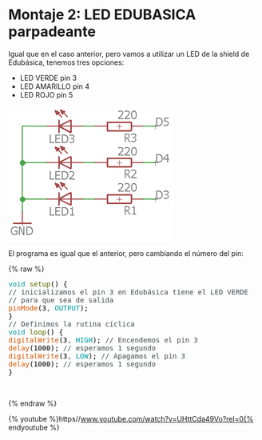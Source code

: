 
# Montaje 2: LED EDUBASICA parpadeante

Igual que en el caso anterior, pero vamos a utilizar un LED de la shield de Edubásica, tenemos tres opciones:

- LED VERDE pin 3
- LED AMARILLO pin 4
- LED ROJO pin 5

![](img/m2img0.png)

El programa es igual que el anterior, pero cambiando el número del pin:

{% raw %}

<pre>
<font color="#00979c">void</font> <font color="#5e6d03">setup</font><font color="#000000">(</font><font color="#000000">)</font> <font color="#000000">{</font> 
<font color="#434f54">&#47;&#47; inicializamos el pin 3 en Edubásica tiene el LED VERDE</font>
<font color="#434f54">&#47;&#47; para que sea de salida</font>
<font color="#d35400">pinMode</font><font color="#000000">(</font><font color="#000000">3</font><font color="#434f54">,</font> <font color="#00979c">OUTPUT</font><font color="#000000">)</font><font color="#000000">;</font> 
<font color="#000000">}</font>
<font color="#434f54">&#47;&#47; Definimos la rutina cíclica</font>
<font color="#00979c">void</font> <font color="#5e6d03">loop</font><font color="#000000">(</font><font color="#000000">)</font> <font color="#000000">{</font>
<font color="#d35400">digitalWrite</font><font color="#000000">(</font><font color="#000000">3</font><font color="#434f54">,</font> <font color="#00979c">HIGH</font><font color="#000000">)</font><font color="#000000">;</font> <font color="#434f54">&#47;&#47; Encendemos el pin 3</font>
<font color="#d35400">delay</font><font color="#000000">(</font><font color="#000000">1000</font><font color="#000000">)</font><font color="#000000">;</font> <font color="#434f54">&#47;&#47; esperamos 1 segundo</font>
<font color="#d35400">digitalWrite</font><font color="#000000">(</font><font color="#000000">3</font><font color="#434f54">,</font> <font color="#00979c">LOW</font><font color="#000000">)</font><font color="#000000">;</font> <font color="#434f54">&#47;&#47; Apagamos el pin 3 </font>
<font color="#d35400">delay</font><font color="#000000">(</font><font color="#000000">1000</font><font color="#000000">)</font><font color="#000000">;</font> <font color="#434f54">&#47;&#47; esperamos 1 segundo</font>
<font color="#000000">}</font>


</pre>

{% endraw %}


{% youtube %}https//www.youtube.com/watch?v=UHttCda49Vo?rel=0{% endyoutube %}
